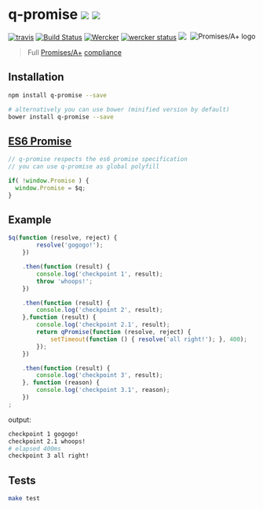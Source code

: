 q-promise [![](https://img.shields.io/npm/v/q-promise.svg)](https://www.npmjs.com/package/q-promise) [![](https://img.shields.io/bower/v/q-promise.svg)](http://bower.io/search/?q=q-promise)
==================
[<img src="https://promisesaplus.com/assets/logo-small.png" alt="Promises/A+ logo" title="Promises/A+ 1.0 compliant" align="right" />](https://promisesaplus.com/)

[![travis](https://cdn.travis-ci.org/images/favicon-662edf026745110e8203d8cf38d1d325.png)](https://travis-ci.org/jstools/q-promise)
[![Build Status](https://travis-ci.org/jstools/q-promise.svg?branch=master)](https://travis-ci.org/jstools/q-promise)
[![Wercker](http://wercker.com/favicon.ico)](https://app.wercker.com/project/bykey/be7db1dae8daa1a31b992c75d8c9cf83)
[![wercker status](https://app.wercker.com/status/be7db1dae8daa1a31b992c75d8c9cf83/s "wercker status")](https://app.wercker.com/project/bykey/be7db1dae8daa1a31b992c75d8c9cf83)
[![](https://img.shields.io/npm/dm/q-promise.svg)](https://www.npmjs.com/package/q-promise)

> Full [Promises/A+](https://github.com/promises-aplus/promises-spec) [compliance](https://github.com/promises-aplus/promises-tests)

## Installation
```.sh
npm install q-promise --save

# alternatively you can use bower (minified version by default)
bower install q-promise --save
```

## [ES6 Promise](https://developer.mozilla.org/en-US/docs/Web/JavaScript/Reference/Global_Objects/Promise)
``` js
// q-promise respects the es6 promise specification
// you can use q-promise as global polyfill

if( !window.Promise ) {
  window.Promise = $q;
}
```

## Example
``` js
$q(function (resolve, reject) {
        resolve('gogogo!');
    })

    .then(function (result) {
        console.log('checkpoint 1', result);
        throw 'whoops!';
    })

    .then(function (result) {
        console.log('checkpoint 2', result);
    },function (result) {
        console.log('checkpoint 2.1', result);
        return qPromise(function (resolve, reject) {
            setTimeout(function () { resolve('all right!'); }, 400);
        });
    })

    .then(function (result) {
        console.log('checkpoint 3', result);
    }, function (reason) {
        console.log('checkpoint 3.1', reason);
    })
;
```
output:
```.sh
checkpoint 1 gogogo!
checkpoint 2.1 whoops!
# elapsed 400ms
checkpoint 3 all right!
```

Tests
-----
``` sh
make test
```
